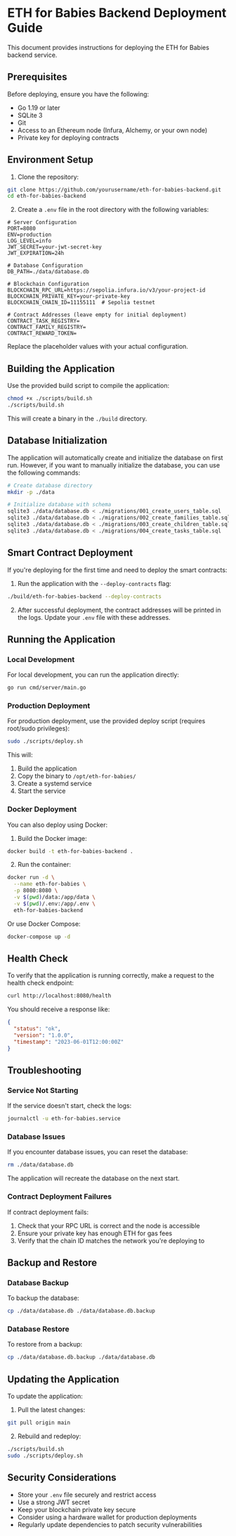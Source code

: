 # ETH for Babies Backend Deployment Guide

This document provides instructions for deploying the ETH for Babies backend service.

## Prerequisites

Before deploying, ensure you have the following:

- Go 1.19 or later
- SQLite 3
- Git
- Access to an Ethereum node (Infura, Alchemy, or your own node)
- Private key for deploying contracts

## Environment Setup

1. Clone the repository:

```bash
git clone https://github.com/yourusername/eth-for-babies-backend.git
cd eth-for-babies-backend
```

2. Create a `.env` file in the root directory with the following variables:

```
# Server Configuration
PORT=8080
ENV=production
LOG_LEVEL=info
JWT_SECRET=your-jwt-secret-key
JWT_EXPIRATION=24h

# Database Configuration
DB_PATH=./data/database.db

# Blockchain Configuration
BLOCKCHAIN_RPC_URL=https://sepolia.infura.io/v3/your-project-id
BLOCKCHAIN_PRIVATE_KEY=your-private-key
BLOCKCHAIN_CHAIN_ID=11155111  # Sepolia testnet

# Contract Addresses (leave empty for initial deployment)
CONTRACT_TASK_REGISTRY=
CONTRACT_FAMILY_REGISTRY=
CONTRACT_REWARD_TOKEN=
```

Replace the placeholder values with your actual configuration.

## Building the Application

Use the provided build script to compile the application:

```bash
chmod +x ./scripts/build.sh
./scripts/build.sh
```

This will create a binary in the `./build` directory.

## Database Initialization

The application will automatically create and initialize the database on first run. However, if you want to manually initialize the database, you can use the following commands:

```bash
# Create database directory
mkdir -p ./data

# Initialize database with schema
sqlite3 ./data/database.db < ./migrations/001_create_users_table.sql
sqlite3 ./data/database.db < ./migrations/002_create_families_table.sql
sqlite3 ./data/database.db < ./migrations/003_create_children_table.sql
sqlite3 ./data/database.db < ./migrations/004_create_tasks_table.sql
```

## Smart Contract Deployment

If you're deploying for the first time and need to deploy the smart contracts:

1. Run the application with the `--deploy-contracts` flag:

```bash
./build/eth-for-babies-backend --deploy-contracts
```

2. After successful deployment, the contract addresses will be printed in the logs. Update your `.env` file with these addresses.

## Running the Application

### Local Development

For local development, you can run the application directly:

```bash
go run cmd/server/main.go
```

### Production Deployment

For production deployment, use the provided deploy script (requires root/sudo privileges):

```bash
sudo ./scripts/deploy.sh
```

This will:
1. Build the application
2. Copy the binary to `/opt/eth-for-babies/`
3. Create a systemd service
4. Start the service

### Docker Deployment

You can also deploy using Docker:

1. Build the Docker image:

```bash
docker build -t eth-for-babies-backend .
```

2. Run the container:

```bash
docker run -d \
  --name eth-for-babies \
  -p 8080:8080 \
  -v $(pwd)/data:/app/data \
  -v $(pwd)/.env:/app/.env \
  eth-for-babies-backend
```

Or use Docker Compose:

```bash
docker-compose up -d
```

## Health Check

To verify that the application is running correctly, make a request to the health check endpoint:

```bash
curl http://localhost:8080/health
```

You should receive a response like:

```json
{
  "status": "ok",
  "version": "1.0.0",
  "timestamp": "2023-06-01T12:00:00Z"
}
```

## Troubleshooting

### Service Not Starting

If the service doesn't start, check the logs:

```bash
journalctl -u eth-for-babies.service
```

### Database Issues

If you encounter database issues, you can reset the database:

```bash
rm ./data/database.db
```

The application will recreate the database on the next start.

### Contract Deployment Failures

If contract deployment fails:

1. Check that your RPC URL is correct and the node is accessible
2. Ensure your private key has enough ETH for gas fees
3. Verify that the chain ID matches the network you're deploying to

## Backup and Restore

### Database Backup

To backup the database:

```bash
cp ./data/database.db ./data/database.db.backup
```

### Database Restore

To restore from a backup:

```bash
cp ./data/database.db.backup ./data/database.db
```

## Updating the Application

To update the application:

1. Pull the latest changes:

```bash
git pull origin main
```

2. Rebuild and redeploy:

```bash
./scripts/build.sh
sudo ./scripts/deploy.sh
```

## Security Considerations

- Store your `.env` file securely and restrict access
- Use a strong JWT secret
- Keep your blockchain private key secure
- Consider using a hardware wallet for production deployments
- Regularly update dependencies to patch security vulnerabilities 